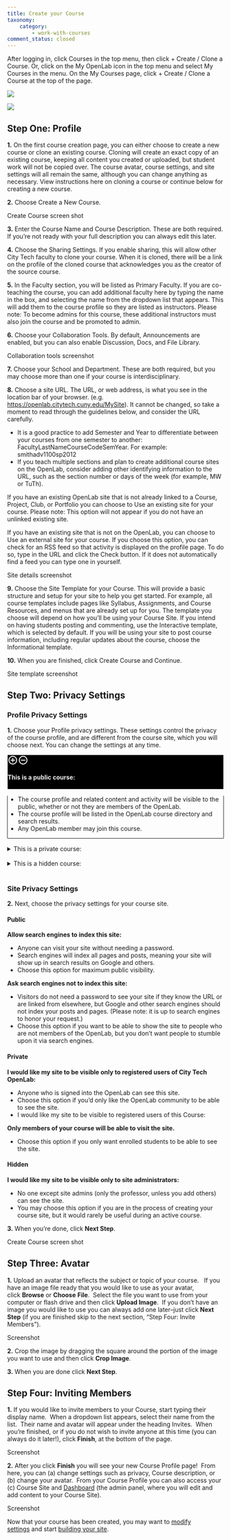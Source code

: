 ```yaml
---
title: Create your Course
taxonomy:
    category:
        - work-with-courses
comment_status: closed
---
```

After logging in, click Courses in the top menu, then click + Create / Clone a Course. Or, click on the My OpenLab icon in the top menu and select My Courses in the menu. On the My Courses page, click + Create / Clone a Course at the top of the page.

![ ](/_images/CreateCourse1.png "Creating a course from the courses directory")

![ ](/_images/CreateCourse2.png "Creating a course from My Courses")

## Step One: Profile

**1\.** On the first course creation page, you can either choose to create a new course or clone an existing course.  Cloning will create an exact copy of an existing course, keeping all content you created or uploaded, but student work will not be copied over.  The course avatar, course settings, and site settings will all remain the same, although you can change anything as necessary.  View instructions here on cloning a course or continue below for creating a new course.

**2\.** Choose Create a New Course.

Create Course screen shot

**3\.** Enter the Course Name and Course Description. These are both required. If you’re not ready with your full description you can always edit this later.

**4\.** Choose the Sharing Settings. If you enable sharing, this will allow other City Tech faculty to clone your course. When it is cloned, there will be a link on the profile of the cloned course that acknowledges you as the creator of the source course.

**5\.** In the Faculty section, you will be listed as Primary Faculty. If you are co-teaching the course, you can add additional faculty here by typing the name in the box, and selecting the name from the dropdown list that appears. This will add them to the course profile so they are listed as instructors.  Please note: To become admins for this course, these additional instructors must also join the course and be promoted to admin.

**6\.** Choose your Collaboration Tools. By default, Announcements are enabled, but you can also enable Discussion, Docs, and File Library.

Collaboration tools screenshot

**7\.** Choose your School and Department. These are both required, but you may choose more than one if your course is interdisciplinary.

**8\.** Choose a site URL. The URL, or web address, is what you see in the location bar of your browser. (e.g. https://openlab.citytech.cuny.edu/MySite). It cannot be changed, so take a moment to read through the guidelines below, and consider the URL carefully.

* It is a good practice to add Semester and Year to differentiate between your courses from one semester to another: FacultyLastNameCourseCodeSemYear.  For example: smithadv1100sp2012
* If you teach multiple sections and plan to create additional course sites on the OpenLab, consider adding other identifying information to the URL, such as the section number or days of the week (for example, MW or TuTh).

If you have an existing OpenLab site that is not already linked to a Course, Project, Club, or Portfolio you can choose to Use an existing site for your course. Please note: This option will not appear if you do not have an unlinked existing site.

If you have an existing site that is not on the OpenLab, you can choose to Use an external site for your course.  If you choose this option, you can check for an RSS feed so that activity is displayed on the profile page.  To do so, type in the URL and click the Check button.  If it does not automatically find a feed you can type one in yourself.

Site details screenshot

**9\.** Choose the Site Template for your Course. This will provide a basic structure and setup for your site to help you get started. For example, all course templates include pages like Syllabus, Assignments, and Course Resources, and menus that are already set up for you. The template you choose will depend on how you’ll be using your Course Site. If you intend on having students posting and commenting, use the Interactive template, which is selected by default. If you will be using your site to post course information, including regular updates about the course, choose the Informational template.

**10\.** When you are finished, click Create Course and Continue.

Site template screenshot

## Step Two: Privacy Settings

### Profile Privacy Settings

**1\.** Choose your Profile privacy settings.  These settings control the privacy of the course profile, and are different from the course site, which you will choose next. You can change the settings at any time.

<div class="wp-block-advgb-accordion-item advgb-accordion-item" style="margin-bottom:15px"><div class="advgb-accordion-header" style="background-color:#000;color:#eee;border-style:solid;border-width:1px;border-radius:2px"><span class="advgb-accordion-header-icon accordion-state"><svg class="advgb-icon-closed" fill="#fff" xmlns="http://www.w3.org/2000/svg" width="24" height="24" viewBox="0 0 24 24"><path fill="none" d="M0,0h24v24H0V0z"></path><path d="M13,7h-2v4H7v2h4v4h2v-4h4v-2h-4V7z M12,2C6.48,2,2,6.48,2,12s4.48,10,10,10s10-4.48,10-10S17.52,2,12,2z M12,20 c-4.41,0-8-3.59-8-8s3.59-8,8-8s8,3.59,8,8S16.41,20,12,20z"></path></svg><svg class="advgb-icon-opened" fill="#fff" xmlns="http://www.w3.org/2000/svg" width="24" height="24" viewBox="0 0 24 24"><path fill="none" d="M0,0h24v24H0V0z"></path><path d="M7,11v2h10v-2H7z M12,2C6.48,2,2,6.48,2,12s4.48,10,10,10s10-4.48,10-10S17.52,2,12,2z M12,20 c-4.41,0-8-3.59-8-8s3.59-8,8-8s8,3.59,8,8S16.41,20,12,20z"></path></svg></span><h4 class="advgb-accordion-header-title" style="color:inherit">This is a public course:</h4></div><div class="advgb-accordion-body" style="border-style:solid !important;border-width:1px !important;border-color:undefined !important;border-top:none !important;border-radius:2px !important"><!-- wp:list -->
<ul class="wp-block-list"><!-- wp:list-item -->
<li>The course profile and related content and activity will be visible to the public, whether or not they are members of the OpenLab.</li>
<!-- /wp:list-item -->

<!-- wp:list-item -->
<li>The course profile will be listed in the OpenLab course directory and search results.</li>
<!-- /wp:list-item -->

<!-- wp:list-item -->
<li>Any OpenLab member may join this course.</li>
<!-- /wp:list-item --></ul>
<!-- /wp:list --></div></div>

<details>
<summary>This is a private course:</summary>

<ul>
<li>The course profile and related content and activity will only be visible to members of the course.</li>
<li>The course profile will be listed in the course directory and search results.</li>
<li>Only OpenLab members who request membership and are accepted by the professor may join this course.</li>
</ul>
</details>
<br />

<details>
<summary>This is a hidden course:</summary>
<ul>
<li>The course profile, related content, and activity will only be visible only to members of the course.</li>
<li>The course profile will NOT be listed in the course directory and search results.</li>
<li>Only OpenLab members who are invited may join this course.</li>
</ul>   
</details>
<br />

### Site Privacy Settings

**2\.** Next, choose the privacy settings for your course site.

#### Public

**Allow search engines to index this site:**

* Anyone can visit your site without needing a password.
* Search engines will index all pages and posts, meaning your site will show up in search results on Google and others.
* Choose this option for maximum public visibility.
  
**Ask search engines not to index this site:**

* Visitors do not need a password to see your site if they know the URL or are linked from elsewhere, but Google and other search engines should not index your posts and pages. (Please note: it is up to search engines to honor your request.)
* Choose this option if you want to be able to show the site to people who are not members of the OpenLab, but you don’t want people to stumble upon it via search engines.

#### Private

**I would like my site to be visible only to registered users of City Tech OpenLab:**

* Anyone who is signed into the OpenLab can see this site.
* Choose this option if you’d only like the OpenLab community to be able to see the site.
* I would like my site to be visible to registered users of this Course:

**Only members of your course will be able to visit the site.**

* Choose this option if you only want enrolled students to be able to see the site.

#### Hidden

**I would like my site to be visible only to site administrators:**

* No one except site admins (only the professor, unless you add others) can see the site.
* You may choose this option if you are in the process of creating your course site, but it would rarely be useful during an active course.

**3\.** When you’re done, click **Next Step**.

Create Course screen shot

## Step Three: Avatar

**1\.** Upload an avatar that reflects the subject or topic of your course.   If you have an image file ready that you would like to use as your avatar, click **Browse** or **Choose** **File**.  Select the file you want to use from your computer or flash drive and then click **Upload Image**.  If you don’t have an image you would like to use you can always add one later–just click **Next Step** (if you are finished skip to the next section, “Step Four: Invite Members”).

Screenshot

**2\.** Crop the image by dragging the square around the portion of the image you want to use and then click **Crop Image**.

**3\.** When you are done click **Next Step**.

## Step Four: Inviting Members

**1\.** If you would like to invite members to your Course, start typing their display name.  When a dropdown list appears, select their name from the list.  Their name and avatar will appear under the heading Invites.  When you’re finished, or if you do not wish to invite anyone at this time (you can always do it later!), click **Finish**, at the bottom of the page.

Screenshot

**2\.** After you click **Finish** you will see your new Course Profile page!  From here, you can (a) change settings such as privacy, Course description, or (b) change your avatar.  From your Course Profile you can also access your (c) Course Site and [Dashboard](https://openlab.citytech.cuny.edu/blog/help/what-is-the-site-dashboard/) (the admin panel, where you will edit and add content to your Course Site).

Screenshot

Now that your course has been created, you may want to [modify settings](https://openlab.citytech.cuny.edu/blog/help/changing-privacy-and-other-settings-for-a-course-project-or-club/) and start [building your site](https://openlab.citytech.cuny.edu/blog/help/help-category/sites-on-the-openlab/).
